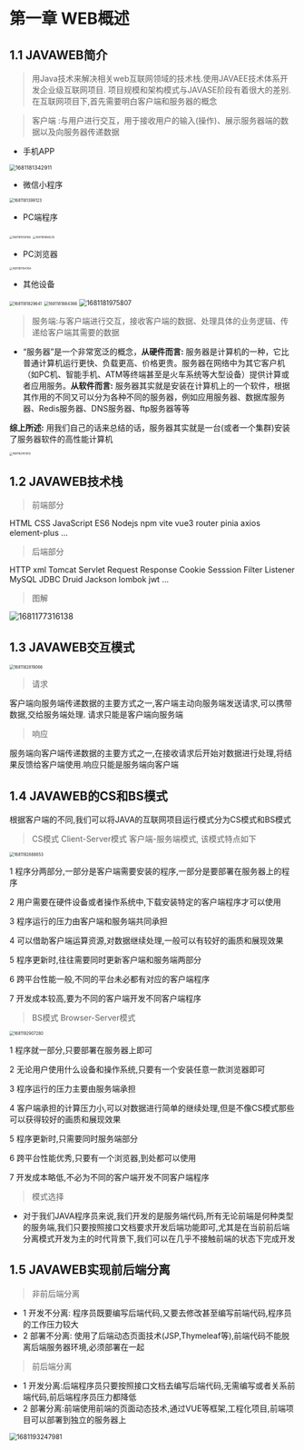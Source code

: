 

# 第一章 WEB概述

## 1.1 JAVAWEB简介

> 用Java技术来解决相关web互联网领域的技术栈.使用JAVAEE技术体系开发企业级互联网项目. 项目规模和架构模式与JAVASE阶段有着很大的差别. 在互联网项目下,首先需要明白客户端和服务器的概念

> 客户端 :与用户进行交互，用于接收用户的输入(操作)、展示服务器端的数据以及向服务器传递数据

+ 手机APP

<img src="https://nfgj-picgo-images.oss-cn-shanghai.aliyuncs.com/images/202311072336465.png" alt="1681181342911" style="zoom: 67%;" />

+ 微信小程序

<img src="https://nfgj-picgo-images.oss-cn-shanghai.aliyuncs.com/images/202311072336397.png" alt="1681181399123" style="zoom: 50%;" />

+ PC端程序

<img src="https://nfgj-picgo-images.oss-cn-shanghai.aliyuncs.com/images/202311072336062.png" alt="1681181558166" style="zoom:33%;" />

<img src="https://nfgj-picgo-images.oss-cn-shanghai.aliyuncs.com/images/202311072336063.png" alt="1681181668235" style="zoom:33%;" />

+ PC浏览器

<img src="https://nfgj-picgo-images.oss-cn-shanghai.aliyuncs.com/images/202311072336064.png" alt="1681181764764" style="zoom: 33%;" />

+ 其他设备

<img src="https://nfgj-picgo-images.oss-cn-shanghai.aliyuncs.com/images/202311072336065.png" alt="1681181829641" style="zoom: 50%;" />





<img src="https://nfgj-picgo-images.oss-cn-shanghai.aliyuncs.com/images/202311072336066.png" alt="1681181884366" style="zoom: 50%;" />

<img src="https://nfgj-picgo-images.oss-cn-shanghai.aliyuncs.com/images/202311072336067.png" alt="1681181975807" style="zoom: 80%;" />

> 服务端:与客户端进行交互，接收客户端的数据、处理具体的业务逻辑、传递给客户端其需要的数据

+ “服务器”是一个非常宽泛的概念，**从硬件而言:** 服务器是计算机的一种，它比普通计算机运行更快、负载更高、价格更贵。服务器在网络中为其它客户机（如PC机、智能手机、ATM等终端甚至是火车系统等大型设备）提供计算或者应用服务。**从软件而言:** 服务器其实就是安装在计算机上的一个软件，根据其作用的不同又可以分为各种不同的服务器，例如应用服务器、数据库服务器、Redis服务器、DNS服务器、ftp服务器等等

**综上所述:** 用我们自己的话来总结的话，服务器其实就是一台(或者一个集群)安装了服务器软件的高性能计算机

<img src="https://nfgj-picgo-images.oss-cn-shanghai.aliyuncs.com/images/202311072336068.png" alt="1681182451912" style="zoom: 33%;" />



## 1.2 JAVAWEB技术栈

> 前端部分

HTML CSS  JavaScript ES6 Nodejs npm vite vue3 router pinia  axios  element-plus ...

> 后端部分

HTTP xml Tomcat  Servlet   Request   Response  Cookie  Sesssion  Filter Listener MySQL JDBC  Druid  Jackson lombok jwt ...

> 图解

![1681177316138](https://nfgj-picgo-images.oss-cn-shanghai.aliyuncs.com/images/202311072336069.png)

## 1.3  JAVAWEB交互模式

<img src="https://nfgj-picgo-images.oss-cn-shanghai.aliyuncs.com/images/202311072336070.png" alt="1681182819066" style="zoom:50%;" />

> 请求

客户端向服务端传递数据的主要方式之一,客户端主动向服务端发送请求,可以携带数据,交给服务端处理. 请求只能是客户端向服务端

> 响应

服务端向客户端传递数据的主要方式之一,在接收请求后开始对数据进行处理,将结果反馈给客户端使用.响应只能是服务端向客户端

## 1.4 JAVAWEB的CS和BS模式

根据客户端的不同,我们可以将JAVA的互联网项目运行模式分为CS模式和BS模式

> CS模式  Client-Server模式   客户端-服务端模式, 该模式特点如下

<img src="https://nfgj-picgo-images.oss-cn-shanghai.aliyuncs.com/images/202311072336071.png" alt="1681192888853" style="zoom:50%;" />

1 程序分两部分,一部分是客户端需要安装的程序,一部分是要部署在服务器上的程序

2 用户需要在硬件设备或者操作系统中,下载安装特定的客户端程序才可以使用

3 程序运行的压力由客户端和服务端共同承担

4 可以借助客户端运算资源,对数据继续处理,一般可以有较好的画质和展现效果

5 程序更新时,往往需要同时更新客户端和服务端两部分

6 跨平台性能一般,不同的平台未必都有对应的客户端程序

7 开发成本较高,要为不同的客户端开发不同客户端程序

> BS模式 Browser-Server模式

<img src="https://nfgj-picgo-images.oss-cn-shanghai.aliyuncs.com/images/202311072336072.png" alt="1681192907280" style="zoom:50%;" />

1 程序就一部分,只要部署在服务器上即可

2 无论用户使用什么设备和操作系统,只要有一个安装任意一款浏览器即可

3 程序运行的压力主要由服务端承担

4 客户端承担的计算压力小,可以对数据进行简单的继续处理,但是不像CS模式那些可以获得较好的画质和展现效果

5 程序更新时,只需要同时服务端部分

6 跨平台性能优秀,只要有一个浏览器,到处都可以使用

7 开发成本略低,不必为不同的客户端开发不同客户端程序

> 模式选择

+ 对于我们JAVA程序员来说,我们开发的是服务端代码,所有无论前端是何种类型的服务端,我们只要按照接口文档要求开发后端功能即可,尤其是在当前前后端分离模式开发为主的时代背景下,我们可以在几乎不接触前端的状态下完成开发

## 1.5 JAVAWEB实现前后端分离

> 非前后端分离

+ 1 开发不分离: 程序员既要编写后端代码,又要去修改甚至编写前端代码,程序员的工作压力较大
+ 2 部署不分离: 使用了后端动态页面技术(JSP,Thymeleaf等),前端代码不能脱离后端服务器环境,必须部署在一起

> 前后端分离

+ 1 开发分离:后端程序员只要按照接口文档去编写后端代码,无需编写或者关系前端代码,前后端程序员压力都降低
+ 2 部署分离:前端使用前端的页面动态技术,通过VUE等框架,工程化项目,前端项目可以部署到独立的服务器上

<img src="https://nfgj-picgo-images.oss-cn-shanghai.aliyuncs.com/images/202311072336073.png" alt="1681193247981" style="zoom: 80%;" />





